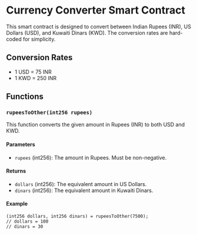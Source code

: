# Currency Converter Smart Contract

This smart contract is designed to convert between Indian Rupees (INR), US Dollars (USD), and Kuwaiti Dinars (KWD). The conversion rates are hard-coded for simplicity. 

## Conversion Rates

- 1 USD = 75 INR
- 1 KWD = 250 INR

## Functions

### `rupeesToOther(int256 rupees)`

This function converts the given amount in Rupees (INR) to both USD and KWD.

#### Parameters

- `rupees` (int256): The amount in Rupees. Must be non-negative.

#### Returns

- `dollars` (int256): The equivalent amount in US Dollars.
- `dinars` (int256): The equivalent amount in Kuwaiti Dinars.

#### Example

```solidity
(int256 dollars, int256 dinars) = rupeesToOther(7500);
// dollars = 100
// dinars = 30

